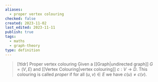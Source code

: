 ```yaml
---
aliases:
  - proper vertex colouring
checked: false
created: 2023-11-02
last_edited: 2023-11-11
publish: true
tags:
  - maths
  - graph-theory
type: definition
---
```

>[!tldr] Proper vertex colouring
>Given a [[Graph|undirected graph]] $G = (V,E)$ and [[Vertex Colouring|vertex colouring]] $c : V \rightarrow D$. This colouring is called *proper* if for all $(u,v) \in E$ we have $c(u) \not = c(v)$.

